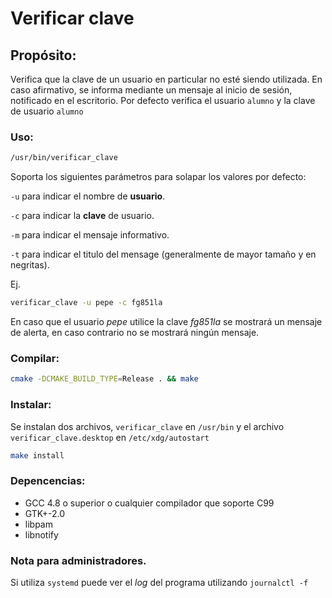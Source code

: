# Verificar clave
## Propósito:
Verifica que la clave de un usuario en particular no esté siendo utilizada.
En caso afirmativo, se informa mediante un mensaje al inicio de sesión,
notificado en el escritorio.
Por defecto verifica el usuario ```alumno``` y la clave de usuario ```alumno```


### Uso:
```bash 
/usr/bin/verificar_clave
```
Soporta los siguientes parámetros para solapar los valores por defecto:

```-u``` para indicar el nombre de **usuario**.

```-c``` para indicar la **clave** de usuario.

```-m``` para indicar el mensaje informativo.

```-t``` para indicar el titulo del mensage (generalmente de mayor tamaño y en
negritas).


Ej.

```bash
verificar_clave -u pepe -c fg851la
```
En caso que el usuario *pepe* utilice la clave *fg851la* se mostrará un
mensaje de alerta, en caso contrario no se mostrará ningún mensaje.


### Compilar:
```bash
cmake -DCMAKE_BUILD_TYPE=Release . && make
```

### Instalar:
Se instalan dos archivos, ```verificar_clave``` en ```/usr/bin``` y el archivo
```verificar_clave.desktop``` en ```/etc/xdg/autostart```

```bash
make install
```

### Depencencias:
- GCC 4.8 o superior o cualquier compilador que soporte C99
- GTK+-2.0
- libpam
- libnotify

### Nota para administradores.
Si utiliza ```systemd``` puede ver el *log* del programa utilizando ```journalctl -f```




